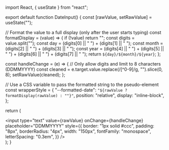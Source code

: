 import React, { useState } from "react";

export default function DateInput() {
  const [rawValue, setRawValue] = useState("");

  // Format the value to a full display (only after the user starts typing)
  const formatDisplay = (value) => {
    if (!value) return "";
    const digits = value.split("");
    const day = (digits[0] || " ") + (digits[1] || " ");
    const month = (digits[2] || " ") + (digits[3] || " ");
    const year = (digits[4] || " ") + (digits[5] || " ") + (digits[6] || " ") + (digits[7] || " ");
    return `${day}/${month}/${year}`;
  };

  const handleChange = (e) => {
    // Only allow digits and limit to 8 characters (DDMMYYYY)
    const cleaned = e.target.value.replace(/[^0-9]/g, "").slice(0, 8);
    setRawValue(cleaned);
  };

  // Use a CSS variable to pass the formatted string to the pseudo-element
  const wrapperStyle = {
    "--formatted-date": `"${rawValue ? formatDisplay(rawValue) : ""}"`,
    position: "relative",
    display: "inline-block",
  };

  return (
    <div style={wrapperStyle} className="date-input-wrapper">
      <input
        type="text"
        value={rawValue}
        onChange={handleChange}
        placeholder="DDMMYYYY"
        style={{
          border: "1px solid #ccc",
          padding: "8px",
          borderRadius: "4px",
          width: "150px",
          fontFamily: "monospace",
          letterSpacing: "0.3em",
        }}
      />
      <style>{`
        .date-input-wrapper::after {
          content: var(--formatted-date);
          position: absolute;
          left: 8px; /* same as input padding */
          top: 50%;
          transform: translateY(-50%);
          pointer-events: none;
          font-family: monospace;
          letter-spacing: 0.3em;
          color: #ccc;
        }
      `}</style>
    </div>
  );
}